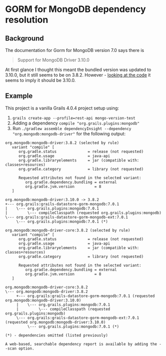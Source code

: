 # GORM for MongoDB dependency resolution


## Background
The documentation for Gorm for MongoDB version 7.0 says there is 
> Support for MongoDB Driver 3.10.0

At first glance I thought this meant the bundled version was updated to 3.10.0, 
but it still seems to be on 3.8.2. However - [looking at the code](https://github.com/grails/gorm-mongodb/blob/v7.0.1/gradle.properties#L7)
it seems to imply it should be 3.10.0.


## Example
This project is a vanilla Grails 4.0.4 project setup using:
1. `grails create-app --profile=rest-api mongo-version-test`
2. Adding a dependency `compile "org.grails.plugins:mongodb"`
3. Run `./gradlew assemble dependencyInsight --dependency "org.mongodb:mongodb-driver"`
 for the following output:

```
org.mongodb:mongodb-driver:3.8.2 (selected by rule)
   variant "compile" [
      org.gradle.status              = release (not requested)
      org.gradle.usage               = java-api
      org.gradle.libraryelements     = jar (compatible with: classes+resources)
      org.gradle.category            = library (not requested)

      Requested attributes not found in the selected variant:
         org.gradle.dependency.bundling = external
         org.gradle.jvm.version         = 8
   ]

org.mongodb:mongodb-driver:3.10.0 -> 3.8.2
+--- org.grails:grails-datastore-gorm-mongodb:7.0.1
|    \--- org.grails.plugins:mongodb:7.0.1
|         \--- compileClasspath (requested org.grails.plugins:mongodb)
\--- org.grails:grails-datastore-gorm-mongodb-ext:7.0.1
     \--- org.grails.plugins:mongodb:7.0.1 (*)

org.mongodb:mongodb-driver-core:3.8.2 (selected by rule)
   variant "compile" [
      org.gradle.status              = release (not requested)
      org.gradle.usage               = java-api
      org.gradle.libraryelements     = jar (compatible with: classes+resources)
      org.gradle.category            = library (not requested)

      Requested attributes not found in the selected variant:
         org.gradle.dependency.bundling = external
         org.gradle.jvm.version         = 8
   ]

org.mongodb:mongodb-driver-core:3.8.2
\--- org.mongodb:mongodb-driver:3.8.2
     +--- org.grails:grails-datastore-gorm-mongodb:7.0.1 (requested org.mongodb:mongodb-driver:3.10.0)
     |    \--- org.grails.plugins:mongodb:7.0.1
     |         \--- compileClasspath (requested org.grails.plugins:mongodb)
     \--- org.grails:grails-datastore-gorm-mongodb-ext:7.0.1 (requested org.mongodb:mongodb-driver:3.10.0)
          \--- org.grails.plugins:mongodb:7.0.1 (*)

(*) - dependencies omitted (listed previously)

A web-based, searchable dependency report is available by adding the --scan option.
```